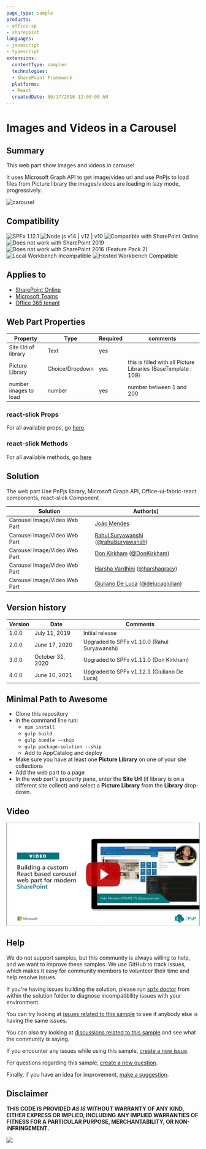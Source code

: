 ```yaml
---
page_type: sample
products:
- office-sp
- sharepoint
languages:
- javascript
- typescript
extensions:
  contentType: samples
  technologies:
  - SharePoint Framework
  platforms:
  - React
  createdDate: 06/17/2016 12:00:00 AM
---
```


# Images and Videos in a Carousel

## Summary

This web part show images and videos in carousel

It uses Microsoft Graph API to get image/video url and use PnPjs to load files from Picture library the images/videos are loading in lazy mode, progressively.

![carousel](./assets/carousel.gif)

## Compatibility

![SPFx 1.12.1](https://img.shields.io/badge/SPFx-1.12.1-green.svg)
![Node.js v14 | v12 | v10](https://img.shields.io/badge/Node.js-v14%20%7C%20v12%20%7C%20v10-green.svg) 
![Compatible with SharePoint Online](https://img.shields.io/badge/SharePoint%20Online-Compatible-green.svg)
![Does not work with SharePoint 2019](https://img.shields.io/badge/SharePoint%20Server%202019-Incompatible-red.svg "SharePoint Server 2019 requires SPFx 1.4.1 or lower")
![Does not work with SharePoint 2016 (Feature Pack 2)](https://img.shields.io/badge/SharePoint%20Server%202016%20(Feature%20Pack%202)-Incompatible-red.svg "SharePoint Server 2016 Feature Pack 2 requires SPFx 1.1")
![Local Workbench Incompatible](https://img.shields.io/badge/Local%20Workbench-Incompatible-red.svg "Needs access to SharePoint content")
![Hosted Workbench Compatible](https://img.shields.io/badge/Hosted%20Workbench-Compatible-green.svg)

## Applies to

* [SharePoint Online](https://docs.microsoft.com/sharepoint/dev/spfx/sharepoint-framework-overview)
* [Microsoft Teams](https://products.office.com/en-US/microsoft-teams/group-chat-software)
* [Office 365 tenant](https://docs.microsoft.com/sharepoint/dev/spfx/set-up-your-development-environment)


## Web Part Properties
 
Property |Type|Required| comments
--------------------|----|--------|----------
Site Url of library | Text| yes|
Picture Library| Choice/Dropdown | yes|  this is filled with all Picture Libraries (BaseTemplate : 109)
number images to load | number| yes | number between 1 and 200

### react-slick Props

For all available props, go [here](https://react-slick.neostack.com/docs/api/).

### react-slick Methods

For all available methods, go [here](https://react-slick.neostack.com/docs/api#methods)

## Solution

The web part Use PnPjs library, Microsoft Graph API, Office-ui-fabric-react components, react-slick Component

Solution|Author(s)
--------|---------
Carousel Image/Video  Web Part|[João Mendes](https://github.com/joaojmendes)
Carousel Image/Video  Web Part|[Rahul Suryawanshi](https://github.com/rahulsuryawanshi) ([@rahulsuryawansh](https://twitter.com/rahulsuryawansh))
Carousel Image/Video  Web Part|[Don Kirkham](https://github.com/DonKirkham) ([@DonKirkham](https://twitter.com/DonKirkham))
Carousel Image/Video  Web Part|[Harsha Vardhini](https://github.com/Harshagracy) ([@harshagracy](https://twitter.com/harshagracy))
Carousel Image/Video  Web Part|[Giuliano De Luca](https://github.com/giuleon) ([@delucagiulian](https://twitter.com/delucagiulian))

## Version history

Version|Date|Comments
-------|----|--------
1.0.0|July 11, 2019|Initial release
2.0.0|June 17, 2020|Upgraded to SPFx v1.10.0 (Rahul Suryawanshi)
3.0.0|October 31, 2020|Upgraded to SPFx v1.11.0 (Don Kirkham)
4.0.0|June 10, 2021|Upgraded to SPFx v1.12.1 (Giuliano De Luca)


## Minimal Path to Awesome

- Clone this repository
- in the command line run:
  - `npm install`
  - `gulp build`
  - `gulp bundle --ship`
  - `gulp package-solution --ship`
  - Add to AppCatalog and deploy
- Make sure you have at least one **Picture Library** on one of your site collections
- Add the web part to a page
- In the web part's property pane, enter the **Site Url** (if library is on a different site collect) and select a **Picture Library** from the **Library** drop-down.


## Video

[![Community Demo - Building a custom React based carousel web part for modern SharePoint](./assets/video-thumbnail.jpg)](https://www.youtube.com/watch?v=VDkt9Ht0OwM "Community Demo - Building a custom React based carousel web part for modern SharePoint")

## Help

We do not support samples, but this community is always willing to help, and we want to improve these samples. We use GitHub to track issues, which makes it easy for  community members to volunteer their time and help resolve issues.

If you're having issues building the solution, please run [spfx doctor](https://pnp.github.io/cli-microsoft365/cmd/spfx/spfx-doctor/) from within the solution folder to diagnose incompatibility issues with your environment.

You can try looking at [issues related to this sample](https://github.com/pnp/sp-dev-fx-webparts/issues?q=label%3Areact-carousel) to see if anybody else is having the same issues.

You can also try looking at [discussions related to this sample](https://github.com/pnp/sp-dev-fx-webparts/discussions?discussions_q=label%3Areact-carousel) and see what the community is saying.

If you encounter any issues while using this sample, [create a new issue](https://github.com/pnp/sp-dev-fx-webparts/issues/new?assignees=&labels=Needs%3A+Triage+%3Amag%3A%2Ctype%3Abug-suspected%2Csample%3A%20react-carousel&authors=@joaojmendes%20@rahulsuryawanshi%20@DonKirkham%20@Harshagracy%20@giuleon&template=bug-report.yml&sample=react-carousel&authors=@joaojmendes%20@rahulsuryawanshi%20@DonKirkham%20@Harshagracy%20@giuleon&title=react-carousel%20-%20).

For questions regarding this sample, [create a new question](https://github.com/pnp/sp-dev-fx-webparts/issues/new?assignees=&labels=Needs%3A+Triage+%3Amag%3A%2Ctype%3Aquestion%2Csample%3A%20react-carousel&authors=@joaojmendes%20@rahulsuryawanshi%20@DonKirkham%20@Harshagracy%20@giuleon&template=question.yml&sample=react-carousel&authors=@joaojmendes%20@rahulsuryawanshi%20@DonKirkham%20@Harshagracy%20@giuleon&title=react-carousel%20-%20).

Finally, if you have an idea for improvement, [make a suggestion](https://github.com/pnp/sp-dev-fx-webparts/issues/new?assignees=&labels=Needs%3A+Triage+%3Amag%3A%2Ctype%3Aenhancement%2Csample%3A%20react-carousel&authors=@joaojmendes%20@rahulsuryawanshi%20@DonKirkham%20@Harshagracy%20@giuleon&template=question.yml&sample=react-carousel&authors=@joaojmendes%20@rahulsuryawanshi%20@DonKirkham%20@Harshagracy%20@giuleon&title=react-carousel%20-%20).


## Disclaimer

**THIS CODE IS PROVIDED *AS IS* WITHOUT WARRANTY OF ANY KIND, EITHER EXPRESS OR IMPLIED, INCLUDING ANY IMPLIED WARRANTIES OF FITNESS FOR A PARTICULAR PURPOSE, MERCHANTABILITY, OR NON-INFRINGEMENT.**


<img src="https://telemetry.sharepointpnp.com/sp-dev-fx-webparts/samples/react-carousel" />
